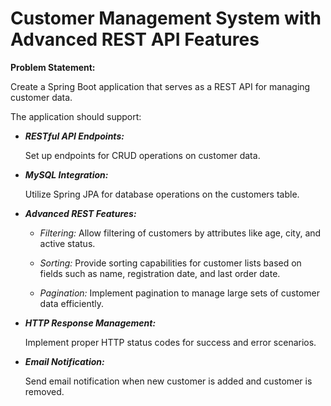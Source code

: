  # Customer Management System with Advanced REST API Features

**Problem Statement:**

Create a Spring Boot application that serves as a REST API for managing customer data. 

The application should support:

- ***RESTful API Endpoints:***
  
   Set up endpoints for CRUD operations on customer data.

- ***MySQL Integration:***

     Utilize Spring JPA for database operations on the customers table.

- ***Advanced REST Features:***
  
     - *Filtering:*
   Allow filtering of customers by attributes like age, city, and active status.

   - *Sorting:*
  Provide sorting capabilities for customer lists based on fields such as name, registration date, and last order date.

   - *Pagination:* 
  Implement pagination to manage large sets of customer data efficiently.

- ***HTTP Response Management:***

   Implement proper HTTP status codes for success and error scenarios.

- ***Email Notification:***

   Send email notification when new customer is added and customer is removed.
